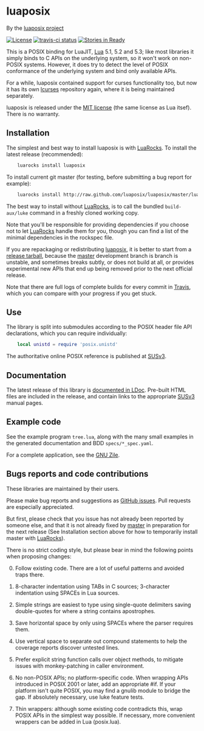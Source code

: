 luaposix
========

By the [luaposix project][github]

[![License](http://img.shields.io/:license-mit-blue.svg)](http://mit-license.org)
[![travis-ci status](https://secure.travis-ci.org/luaposix/luaposix.png?branche=master)](http://travis-ci.org/luaposix/luaposix/builds)
[![Stories in Ready](https://badge.waffle.io/luaposix/luaposix.png?label=ready&title=Ready)](https://waffle.io/luaposix/luaposix)

This is a POSIX binding for LuaJIT, [Lua][] 5.1, 5.2 and 5.3; like most
libraries it simply binds to C APIs on the underlying system, so it
won't work on non-POSIX systems. However, it does try to detect the
level of POSIX conformance of the underlying system and bind only
available APIs.

For a while, luaposix contained support for curses functionality too,
but now it has its own [lcurses][] repository again, where it is being
maintained separately.

luaposix is released under the [MIT license][mit] (the same license as
Lua itsef).  There is no warranty.

[github]: https://github.com/luaposix/luaposix "luaposix repository"
[lcurses]: https://github.com/lcurses/lcurses "lcurses repository"
[lua]: http://www.lua.org/ "The Lua Project"
[mit]: http://mit-license.org "MIT license"


Installation
------------

The simplest and best way to install luaposix is with [LuaRocks][]. To
install the latest release (recommended):

```bash
    luarocks install luaposix
```

To install current git master (for testing, before submitting a bug
report for example):

```bash
    luarocks install http://raw.github.com/luaposix/luaposix/master/luaposix-git-1.rockspec
```

The best way to install without [LuaRocks][], is to call the bundled
`build-aux/luke` command in a freshly cloned working copy.

Note that you'll be responsible for providing dependencies if you choose
not to let [LuaRocks][] handle them for you, though you can find a list
of the minimal dependencies in the rockspec file.

If you are repackaging or redistributing [luaposix][github], it is better
to start from a [release tarball][releases], because the [master][github]
development branch is branch is unstable, and sometimes breaks subtly, or
does not build at all, or provides experimental new APIs that end up
being removed prior to the next official release.

Note that there are full logs of complete builds for every commit in
[Travis][], which you can compare with your progress if you get stuck.

[luarocks]: http://www.luarocks.org "Lua package manager"
[releases]: http://github.com/luaposix/luaposix/releases
[travis]: http://travis-ci.org/luaposix/luaposix/builds


Use
---

The library is split into submodules according to the POSIX header file
API declarations, which you can require individually:

```lua
    local unistd = require 'posix.unistd'
```

The authoritative online POSIX reference is published at [SUSv3][].

[susv3]: http://www.opengroup.org/onlinepubs/007904875/toc.htm


Documentation
-------------

The latest release of this library is [documented in LDoc][github.io].
Pre-built HTML files are included in the release, and contain links to
the appropriate [SUSv3][] manual pages.

[github.io]: http://luaposix.github.io/luaposix


Example code
------------

See the example program `tree.lua`, along with the many small
examples in the generated documentation and BDD `specs/*_spec.yaml`.

For a complete application, see the [GNU Zile][].

[GNU Zile]: http://git.savannah.gnu.org/cgit/zile.git/log/?h=lua "A cut-down Emacs clone"


Bugs reports and code contributions
-----------------------------------

These libraries are maintained by their users.

Please make bug reports and suggestions as [GitHub issues][issues].
Pull requests are especially appreciated.

But first, please check that you issue has not already been reported by
someone else, and that it is not already fixed by [master][github] in
preparation for the next release (See Installation section above for how
to temporarily install master with [LuaRocks][]).

There is no strict coding style, but please bear in mind the following
points when proposing changes:

0. Follow existing code. There are a lot of useful patterns and
   avoided traps there.

1. 8-character indentation using TABs in C sources; 3-character
   indentation using SPACEs in Lua sources.

2. Simple strings are easiest to type using single-quote delimiters
   saving double-quotes for where a string contains apostrophes.

3. Save horizontal space by only using SPACEs where the parser requires
   them.

4. Use vertical space to separate out compound statements to help the
   coverage reports discover untested lines.

5. Prefer explicit string function calls over object methods, to mitigate
   issues with monkey-patching in caller environment. 

6. No non-POSIX APIs; no platform-specific code. When wrapping APIs
   introduced in POSIX 2001 or later, add an appropriate #if. If your
   platform isn't quite POSIX, you may find a gnulib module to bridge
   the gap. If absolutely necessary, use luke feature tests.

7. Thin wrappers: although some existing code contradicts this, wrap
   POSIX APIs in the simplest way possible. If necessary, more
   convenient wrappers can be added in Lua (posix.lua).

[issues]: http://github.com/luaposix/luaposix/issues
